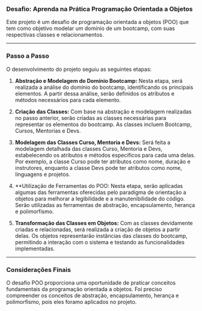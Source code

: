 ### Desafio: Aprenda na Prática Programação Orientada a Objetos
Este projeto é um desafio de programação orientada a objetos (POO) 
que tem como objetivo modelar um domínio de um bootcamp, com suas 
respectivas classes e relacionamentos.

---
### Passo a Passo
O desenvolvimento do projeto seguiu as seguintes etapas:

1. **Abstração e Modelagem do Domínio Bootcamp:** Nesta etapa, será realizada a análise do domínio do bootcamp, identificando os principais elementos. A partir dessa análise, serão definidos os atributos e métodos necessários para cada elemento.

2. **Criação das Classes:** Com base na abstração e modelagem realizadas no passo anterior, serão criadas as classes necessárias para representar os elementos do bootcamp. As classes incluem Bootcamp, Cursos, Mentorias e Devs.

3. **Modelagem das Classes Curso, Mentoria e Devs:** Será feita a modelagem detalhada das classes Curso, Mentoria e Devs, estabelecendo os atributos e métodos específicos para cada uma delas. Por exemplo, a classe Curso pode ter atributos como nome, duração e instrutores, enquanto a classe Devs pode ter atributos como nome, linguagens e projetos.

4. **Utilização de Ferramentas do POO: Nesta etapa, serão aplicadas algumas das ferramentas oferecidas pelo paradigma de orientação a objetos para melhorar a legibilidade e a manutenibilidade do código. Serão utilizadas as ferramentas de abstração, encapsulamento, herança e polimorfismo.

5. **Transformação das Classes em Objetos:** Com as classes devidamente criadas e relacionadas, será realizada a criação de objetos a partir delas. Os objetos representarão instâncias das classes do bootcamp, permitindo a interação com o sistema e testando as funcionalidades implementadas.

---
### Considerações Finais
O desafio POO proporciona uma oportunidade de praticar conceitos 
fundamentais da programação orientada a objetos. Foi preciso compreender
os conceitos de abstração, encapsulamento, herança e polimorfismo, pois 
eles foramo aplicados no projeto.

